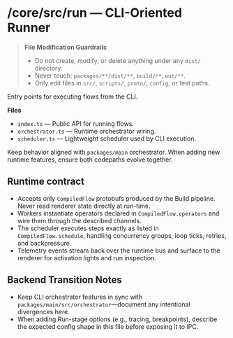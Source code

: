 # /core/src/run — CLI-Oriented Runner
> **File Modification Guardrails**
> - Do not create, modify, or delete anything under any `dist/` directory.
> - Never touch: `packages/**/dist/**`, `build/**`, `out/**`.
> - Only edit files in `src/`, `scripts/`, `proto/`, `config`, or test paths.


Entry points for executing flows from the CLI.

**Files**
- `index.ts` — Public API for running flows.
- `orchestrator.ts` — Runtime orchestrator wiring.
- `scheduler.ts` — Lightweight scheduler used by CLI execution.

Keep behavior aligned with `packages/main` orchestrator. When adding new runtime
features, ensure both codepaths evolve together.

## Runtime contract

- Accepts only `CompiledFlow` protobufs produced by the Build pipeline. Never
  read renderer state directly at run-time.
- Workers instantiate operators declared in `CompiledFlow.operators` and wire
  them through the described channels.
- The scheduler executes steps exactly as listed in `CompiledFlow.schedule`,
  handling concurrency groups, loop ticks, retries, and backpressure.
- Telemetry events stream back over the runtime bus and surface to the renderer
  for activation lights and run inspection.

## Backend Transition Notes

- Keep CLI orchestrator features in sync with `packages/main/src/orchestrator`—document any intentional divergences here.
- When adding Run-stage options (e.g., tracing, breakpoints), describe the expected config shape in this file before exposing it to IPC.
